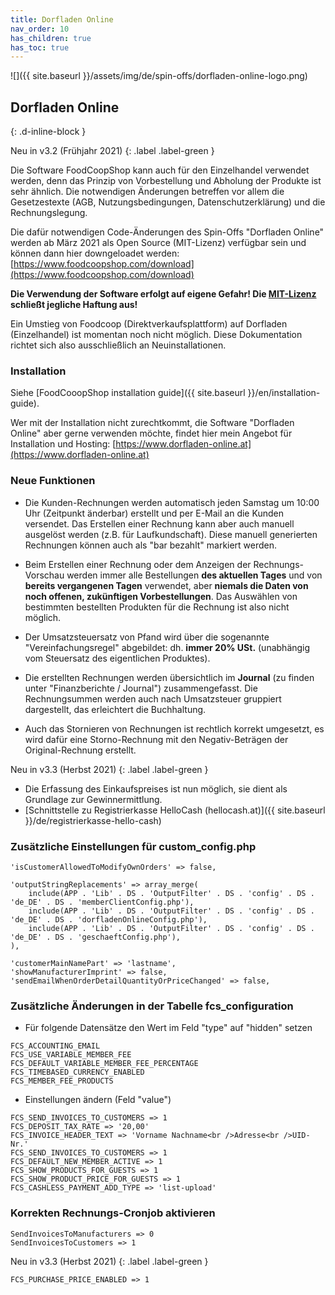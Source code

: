 ```yaml
---
title: Dorfladen Online
nav_order: 10
has_children: true
has_toc: true
---
```


![]({{ site.baseurl }}/assets/img/de/spin-offs/dorfladen-online-logo.png)

## Dorfladen Online
{: .d-inline-block }

Neu in v3.2 (Frühjahr 2021)
{: .label .label-green }

Die Software FoodCoopShop kann auch für den Einzelhandel verwendet werden, denn das Prinzip von Vorbestellung und Abholung der Produkte ist sehr ähnlich. Die notwendigen Änderungen betreffen vor allem die Gesetzestexte (AGB, Nutzungsbedingungen, Datenschutzerklärung) und die Rechnungslegung.

Die dafür notwendigen Code-Änderungen des Spin-Offs "Dorfladen Online" werden ab März 2021 als Open Source (MIT-Lizenz) verfügbar sein und können dann hier downgeloadet werden:
[https://www.foodcoopshop.com/download](https://www.foodcoopshop.com/download)

**Die Verwendung der Software erfolgt auf eigene Gefahr! Die [MIT-Lizenz]({{site.repo_url}}/blob/develop/LICENSE) schließt jegliche Haftung aus!**

Ein Umstieg von Foodcoop (Direktverkaufsplattform) auf Dorfladen (Einzelhandel) ist momentan noch nicht möglich. Diese Dokumentation richtet sich also ausschließlich an Neuinstallationen.

### Installation

Siehe [FoodCooopShop installation guide]({{ site.baseurl }}/en/installation-guide).

Wer mit der Installation nicht zurechtkommt, die Software "Dorfladen Online" aber gerne verwenden möchte, findet hier mein Angebot für Installation und Hosting: [https://www.dorfladen-online.at](https://www.dorfladen-online.at)


### Neue Funktionen

* Die Kunden-Rechnungen werden automatisch jeden Samstag um 10:00 Uhr (Zeitpunkt änderbar) erstellt und per E-Mail an die Kunden versendet. Das Erstellen einer Rechnung kann aber auch manuell ausgelöst werden (z.B. für Laufkundschaft). Diese manuell generierten Rechnungen können auch als "bar bezahlt" markiert werden.

* Beim Erstellen einer Rechnung oder dem Anzeigen der Rechnungs-Vorschau werden immer alle Bestellungen **des aktuellen Tages** und von **bereits vergangenen Tagen** verwendet, aber **niemals die Daten von noch offenen, zukünftigen Vorbestellungen**. Das Auswählen von bestimmten bestellten Produkten für die Rechnung ist also nicht möglich.

* Der Umsatzsteuersatz von Pfand wird über die sogenannte "Vereinfachungsregel" abgebildet: dh. **immer 20% USt.** (unabhängig vom Steuersatz des eigentlichen Produktes).

* Die erstellten Rechnungen werden übersichtlich im **Journal** (zu finden unter "Finanzberichte / Journal") zusammengefasst. Die Rechnungsummen werden auch nach Umsatzsteuer gruppiert dargestellt, das erleichtert die Buchhaltung.

* Auch das Stornieren von Rechnungen ist rechtlich korrekt umgesetzt, es wird dafür eine Storno-Rechnung mit den Negativ-Beträgen der Original-Rechnung erstellt.

Neu in v3.3 (Herbst 2021)
{: .label .label-green }

* Die Erfassung des Einkaufspreises ist nun möglich, sie dient als Grundlage zur Gewinnermittlung.
* [Schnittstelle zu Registrierkasse HelloCash (hellocash.at)]({{ site.baseurl }}/de/registrierkasse-hello-cash)


### Zusätzliche Einstellungen für custom_config.php

```
'isCustomerAllowedToModifyOwnOrders' => false,

'outputStringReplacements' => array_merge(
    include(APP . 'Lib' . DS . 'OutputFilter' . DS . 'config' . DS . 'de_DE' . DS . 'memberClientConfig.php'),
    include(APP . 'Lib' . DS . 'OutputFilter' . DS . 'config' . DS . 'de_DE' . DS . 'dorfladenOnlineConfig.php'),
    include(APP . 'Lib' . DS . 'OutputFilter' . DS . 'config' . DS . 'de_DE' . DS . 'geschaeftConfig.php'),
),

'customerMainNamePart' => 'lastname',
'showManufacturerImprint' => false,
'sendEmailWhenOrderDetailQuantityOrPriceChanged' => false,
```

### Zusätzliche Änderungen in der Tabelle fcs_configuration

* Für folgende Datensätze den Wert im Feld "type" auf "hidden" setzen

```
FCS_ACCOUNTING_EMAIL
FCS_USE_VARIABLE_MEMBER_FEE
FCS_DEFAULT_VARIABLE_MEMBER_FEE_PERCENTAGE
FCS_TIMEBASED_CURRENCY_ENABLED
FCS_MEMBER_FEE_PRODUCTS
```

* Einstellungen ändern (Feld "value")

```
FCS_SEND_INVOICES_TO_CUSTOMERS => 1
FCS_DEPOSIT_TAX_RATE => '20,00'
FCS_INVOICE_HEADER_TEXT => 'Vorname Nachname<br />Adresse<br />UID-Nr.'
FCS_SEND_INVOICES_TO_CUSTOMERS => 1
FCS_DEFAULT_NEW_MEMBER_ACTIVE => 1
FCS_SHOW_PRODUCTS_FOR_GUESTS => 1
FCS_SHOW_PRODUCT_PRICE_FOR_GUESTS => 1
FCS_CASHLESS_PAYMENT_ADD_TYPE => 'list-upload'
```


### Korrekten Rechnungs-Cronjob aktivieren
```
SendInvoicesToManufacturers => 0
SendInvoicesToCustomers => 1
```

Neu in v3.3 (Herbst 2021)
{: .label .label-green }
```
FCS_PURCHASE_PRICE_ENABLED => 1
```
